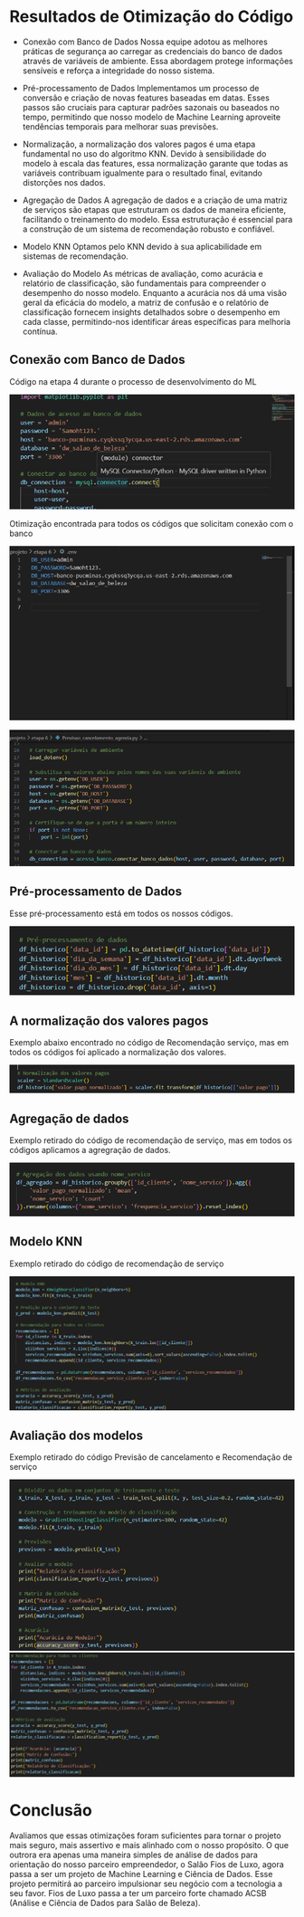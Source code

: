 # Resultados de Otimização do Código

- Conexão com Banco de Dados Nossa equipe adotou as melhores práticas de segurança ao carregar as credenciais do banco de dados através de variáveis de ambiente. Essa abordagem protege informações sensíveis e reforça a integridade do nosso sistema.

- Pré-processamento de Dados Implementamos um processo de conversão e criação de novas features baseadas em datas. Esses passos são cruciais para capturar padrões sazonais ou baseados no tempo, permitindo que nosso modelo de Machine Learning aproveite tendências temporais para melhorar suas previsões.

- Normalização,  a normalização dos valores pagos é uma etapa fundamental no uso do algoritmo KNN. Devido à sensibilidade do modelo à escala das features, essa normalização garante que todas as variáveis contribuam igualmente para o resultado final, evitando distorções nos dados.

- Agregação de Dados A agregação de dados e a criação de uma matriz de serviços são etapas que estruturam os dados de maneira eficiente, facilitando o treinamento do modelo. Essa estruturação é essencial para a construção de um sistema de recomendação robusto e confiável.

- Modelo KNN Optamos pelo KNN devido à sua aplicabilidade em sistemas de recomendação.

- Avaliação do Modelo As métricas de avaliação, como acurácia e relatório de classificação, são fundamentais para compreender o desempenho do nosso modelo. Enquanto a acurácia nos dá uma visão geral da eficácia do modelo, a matriz de confusão e o relatório de classificação fornecem insights detalhados sobre o desempenho em cada classe, permitindo-nos identificar áreas específicas para melhoria contínua. 

## Conexão com Banco de Dados

Código na etapa 4 durante o processo de desenvolvimento do ML

![alt text](image-7.png)

Otimização encontrada para todos os códigos que solicitam conexão com o banco

![alt text](image-8.png)

![alt text](image-9.png)



## Pré-processamento de Dados

Esse pré-processamento está em todos os nossos códigos. 

![alt text](image-10.png)


## A normalização dos valores pagos

Exemplo abaixo encontrado no código de Recomendação serviço, mas em todos os códigos foi aplicado a normalização dos valores.

![alt text](image-12.png)


## Agregação de dados 

Exemplo retirado do código de recomendação de serviço, mas em todos os códigos aplicamos a agregração de dados. 

![alt text](image-13.png)


## Modelo KNN 

Exemplo retirado do código de recomendação de serviço

![alt text](image-14.png)


## Avaliação dos modelos

Exemplo retirado do código Previsão de cancelamento e Recomendação de serviço

![alt text](image-15.png)
![alt text](image-16.png)


# Conclusão

Avaliamos que essas otimizações foram suficientes para tornar o projeto mais seguro, mais assertivo e mais alinhado com o nosso propósito. O que outrora era apenas uma maneira simples de análise de dados para orientação do nosso parceiro empreendedor, o Salão Fios de Luxo, agora passa a ser um projeto de Machine Learning e Ciência de Dados. Esse projeto permitirá ao parceiro impulsionar seu negócio com a tecnologia a seu favor. Fios de Luxo passa a ter um parceiro forte chamado ACSB (Análise e Ciência de Dados para Salão de Beleza).